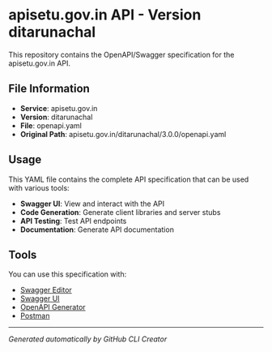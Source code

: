 # apisetu.gov.in API - Version ditarunachal

This repository contains the OpenAPI/Swagger specification for the apisetu.gov.in API.

## File Information

- **Service**: apisetu.gov.in
- **Version**: ditarunachal
- **File**: openapi.yaml
- **Original Path**: apisetu.gov.in/ditarunachal/3.0.0/openapi.yaml

## Usage

This YAML file contains the complete API specification that can be used with various tools:

- **Swagger UI**: View and interact with the API
- **Code Generation**: Generate client libraries and server stubs
- **API Testing**: Test API endpoints
- **Documentation**: Generate API documentation

## Tools

You can use this specification with:

- [Swagger Editor](https://editor.swagger.io/)
- [Swagger UI](https://swagger.io/tools/swagger-ui/)
- [OpenAPI Generator](https://openapi-generator.tech/)
- [Postman](https://www.postman.com/)

---

*Generated automatically by GitHub CLI Creator*
